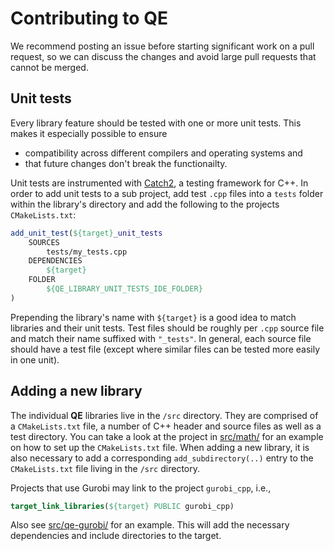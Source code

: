 # Contributing to QE

We recommend posting an issue before starting significant work on a pull request, so we can discuss the changes and avoid large pull requests that cannot be merged. 



## Unit tests

Every library feature should be tested with one or more unit tests. This makes it especially possible to ensure 
- compatibility across different compilers and operating systems and
- that future changes don't break the functionailty. 

Unit tests are instrumented with [Catch2](https://github.com/catchorg/Catch2), a testing framework for C++. In order to add unit tests to a sub project, add test `.cpp` files into a `tests` folder within the library's directory and add the following to the projects `CMakeLists.txt`:
```cmake
add_unit_test(${target}_unit_tests
	SOURCES 
		tests/my_tests.cpp
	DEPENDENCIES
		${target}
	FOLDER
		${QE_LIBRARY_UNIT_TESTS_IDE_FOLDER}
)
```
Prepending the library's name with `${target}` is a good idea to match libraries and their unit tests. Test files should be roughly per `.cpp` source file and match their name suffixed with `"_tests"`. In general, each source file should have a test file (except where similar files can be tested more easily in one unit).


## Adding a new library

The individual **QE** libraries live in the `/src` directory. They are comprised of a `CMakeLists.txt` file, a number of C++ header and source files as well as a test directory. You can take a look at the project in [src/math/](/src/math/) for an example on how to set up the `CMakeLists.txt` file. When adding a new library, it is also necessary to add a corresponding `add_subdirectory(..)` entry to the `CMakeLists.txt` file living in the `/src` directory. 

Projects that use Gurobi may link to the project `gurobi_cpp`, i.e.,
```cmake
target_link_libraries(${target} PUBLIC gurobi_cpp)
```
Also see [src/qe-gurobi/](/src/qe-gurobi/) for an example. This will add the necessary dependencies and include directories to the target. 